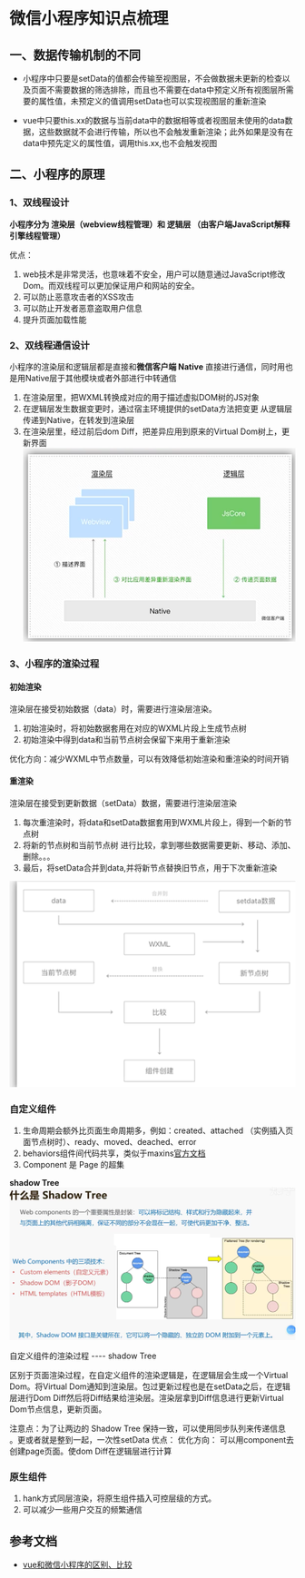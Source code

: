 # 微信小程序知识点梳理



## 一、数据传输机制的不同

+ 小程序中只要是setData的值都会传输至视图层，不会做数据未更新的检查以及页面不需要数据的筛选排除，而且也不需要在data中预定义所有视图层所需要的属性值，未预定义的值调用setData也可以实现视图层的重新渲染

+ vue中只要this.xx的数据与当前data中的数据相等或者视图层未使用的data数据，这些数据就不会进行传输，所以也不会触发重新渲染；此外如果是没有在data中预先定义的属性值，调用this.xx,也不会触发视图

## 二、小程序的原理

### 1、双线程设计

  **小程序分为 渲染层（webview线程管理）和 逻辑层 （由客户端JavaScript解释引擎线程管理）**

优点：
  1. web技术是非常灵活，也意味着不安全，用户可以随意通过JavaScript修改Dom。而双线程可以更加保证用户和网站的安全。
  2. 可以防止恶意攻击者的XSS攻击
  3. 可以防止开发者恶意盗取用户信息
  4. 提升页面加载性能

### 2、双线程通信设计

小程序的渲染层和逻辑层都是直接和**微信客户端 Native** 直接进行通信，同时用也是用Native层于其他模块或者外部进行中转通信

  1. 在渲染层里，把WXML转换成对应的用于描述虚拟DOM树的JS对象
  2. 在逻辑层发生数据变更时，通过宿主环境提供的setData方法把变更 从逻辑层传递到Native，在转发到渲染层
  3. 在渲染层里，经过前后dom Diff，把差异应用到原来的Virtual Dom树上，更新界面
![小程序双线程通信](../img/小程序1.png)  

### 3、小程序的渲染过程

#### 初始渲染

  渲染层在接受初始数据（data）时，需要进行渲染层渲染。

  1. 初始渲染时，将初始数据套用在对应的WXML片段上生成节点树
  2. 初始渲染中得到data和当前节点树会保留下来用于重新渲染

优化方向：减少WXML中节点数量，可以有效降低初始渲染和重渲染的时间开销

#### 重渲染 

  渲染层在接受到更新数据（setData）数据，需要进行渲染层渲染

  1. 每次重渲染时，将data和setData数据套用到WXML片段上，得到一个新的节点树
  2. 将新的节点树和当前节点树 进行比较，拿到哪些数据需要更新、移动、添加、删除。。。
  3. 最后，将setData合并到data,并将新节点替换旧节点，用于下次重新渲染

![重渲染](../img/小程序2.png)

### 自定义组件

  1. 生命周期会额外比页面生命周期多，例如：created、attached （实例插入页面节点树时）、ready、moved、deached、error
  2. behaviors组件间代码共享，类似于maxins[官方文档](https://developers.weixin.qq.com/miniprogram/dev/framework/custom-component/behaviors.html)
  3. Component 是 Page 的超集
   
   **shadow Tree**
   ![shadow Tree](../img/小程序4.png)

  自定义组件的渲染过程 ---- shadow Tree

  区别于页面渲染过程，在自定义组件的渲染逻辑是，在逻辑层会生成一个Virtual Dom。将Virtual Dom通知到渲染层。包过更新过程也是在setData之后，在逻辑层进行Dom Diff然后将Diff结果给渲染层。渲染层拿到Diff信息进行更新Virtual Dom节点信息，更新页面。

  注意点：为了让两边的 Shadow Tree 保持一致，可以使用同步队列来传递信息 。更或者就是整到一起，一次性setData
  优点：
  优化方向： 可以用component去创建page页面。使dom Diff在逻辑层进行计算

### 原生组件

  1. hank方式同层渲染，将原生组件插入可控层级的方式。
  2. 可以减少一些用户交互的频繁通信




  

## 参考文档

+ [vue和微信小程序的区别、比较](https://segmentfault.com/a/1190000015684864)